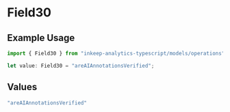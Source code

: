 # Field30

## Example Usage

```typescript
import { Field30 } from "inkeep-analytics-typescript/models/operations";

let value: Field30 = "areAIAnnotationsVerified";
```

## Values

```typescript
"areAIAnnotationsVerified"
```